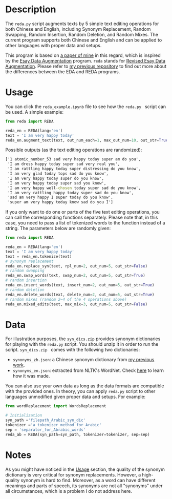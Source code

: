 # Description

The `reda.py` script augments texts by 5 simple text editing operations for both Chinese and English, including Synonym Replacement, Random Swapping, Random Insertion, Random Deletion, and Random Mixes. The current program supports both Chinese and English and can be applied to other languages with proper data and setups.

This program is based on [a paper of mine](https://arxiv.org/abs/2111.14709) in this regard, which is inspired by the [Esay Data Augmentation](https://github.com/jasonwei20/eda_nlp) program. `reda` stands for <ins>Revised Esay Data Augmentation</ins>. Please refer to [my previous repository](https://github.com/jaaack-wang/linguistic-knowledge-in-DA-for-NLP) to find out more about the differences between the EDA and  REDA programs. 

<a name='usage'></a>
# Usage

You can click the `reda_example.ipynb` file to see how the `reda.py ` script can be used. A simple example:

```py
from reda import REDA

reda_en = REDA(lang='en')
text = 'I am very happy today'
reda_en.augment_text(text, out_num_each=1, max_out_num=10, out_str=True)
```

Possible outputs (as the text editing operations are randomized):

```cmd
['1 atomic_number_53 sad very happy today super am do you',
 'I am dress happy today super sad very real you',
 'I am rattling happy today super distressing do you know',
 'I am very glad today tops sad do you know',
 'I am very happy today super do you know',
 'I am very happy today super sad you know',
 'I am very happy well-chosen today super sad do you know',
 'I am very rattling happy today super sad do you know',
 'sad am very happy I super today do you know',
 'super am very happy today know sad do you I']
```

If you only want to do one or parts of the five text editing operations, you can call the corresponding functions separately. Please note that, in this case, 
you need to pass a list of tokenized words to the function instead of a string. The parameters below are randomly given:

```python
from reda import REDA

reda_en = REDA(lang='en')
text = 'I am very happy today'
text = reda_en.tokenize(text)
# synonym replacement
reda_en.replace_syn(text, rpl_num=2, out_num=5, out_str=False)
# random swapping
reda_en.swap_words(text, swap_num=2, out_num=5, out_str=True)
# random insertion
reda_en.insert_words(text, insert_num=2, out_num=5, out_str=True)
# random deletion
reda_en.delete_words(text, delete_num=2, out_num=5, out_str=True)
# random mixes (random 2~4 of the 4 operations above)
reda_en.mixed_edits(text, max_mix=3, out_num=5, out_str=False)
```

# Data

For illustration purposes, the `syn_dics.zip` provides synonym dictionaries for playing with the `reda.py` script. You should unzip it in order to run the script. `syn_dics.zip ` comes with the following two dictionaries:

- `synonyms_zh.json`: a Chinese synonym dictionary from [my previous work](https://github.com/jaaack-wang/Chinese-Synonyms/tree/main/Trimmed_Synonyms).
- `synonyms_en.json`: extracted from NLTK's WordNet. Check [here](https://github.com/jaaack-wang/text-augmentation-techniques/blob/main/word_replacement/EnglishSynonymDictMaking.ipynb) to learn how it was made. 


You can also use your own data as long as the data formats are compatible with the provided ones. In theory, you can apply `reda.py` script to other languages unmodified given proper data and setups. For example:

```python
from wordReplacement import WordsReplacement

# Initialization
syn_path ='filepath_Arabic_syn_dic'
tokenizer ='a_tokenizer_method_for_Arabic'
sep = 'separator_for_Abrabic_words'
reda_ab = REDA(syn_path=syn_path, tokenizer=tokenizer, sep=sep)
```



# Notes

As you might have noticed in the [Usage](#usage) section, the quality of the synonym dictionary is very critical for synonym replacements. However, a high-quality synonym is hard to find. Moreover, as a word can have different meanings and parts of speech, its synonyms are not all "synonyms" under all circumstances, which is a problem I do not address here.   

